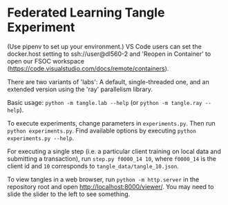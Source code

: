 # Federated Learning Tangle Experiment

(Use pipenv to set up your environment.) 
VS Code users can set the docker.host setting to ssh://user@dl560-2 and 'Reopen in Container' to open our FSOC workspace
(https://code.visualstudio.com/docs/remote/containers).

There are two variants of 'labs': A default, single-threaded one, and an extended version using the 'ray' parallelism library.

Basic usage: `python -m tangle.lab --help` (or `python -m tangle.ray --help`).

To execute experiments, change parameters in `experiments.py`. Then run `python experiments.py`.
Find available options by executing `python experiments.py --help`.

For executing a single step (i.e. a particular client training on local data and submitting a transaction), run `step.py f0000_14 10`, where `f0000_14` is the client id and `10` corresponds to `tangle_data/tangle_10.json`.

To view tangles in a web browser, run `python -m http.server` in the repository root and open [http://localhost:8000/viewer/](http://localhost:8000/viewer/). You may need to slide the slider to the left to see something.
